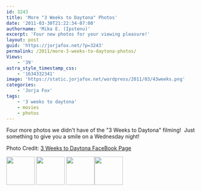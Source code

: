 ```yaml
---
id: 3243
title: 'More "3 Weeks to Daytona" Photos'
date: '2011-03-30T21:22:34-07:00'
authorname: 'Mika E. (Ipstenu)'
excerpt: 'Four new photos for your viewing pleasure!'
layout: post
guid: 'https://jorjafox.net/?p=3243'
permalink: /2011/more-3-weeks-to-daytona-photos/
Views:
    - '39'
astra_style_timestamp_css:
    - '1634332341'
image: 'https://static.jorjafox.net/wordpress/2011/03/43weeks.png'
categories:
    - 'Jorja Fox'
tags:
    - '3 weeks to daytona'
    - movies
    - photos
---
```


Four more photos we didn't have of the "3 Weeks to Daytona" filming!  Just something to give you a smile on a Wednesday night!

Photo Credit: <a href="http://www.facebook.com/album.php?fbid=156610064388076&amp;id=156536304395452&amp;aid=32430">3 Weeks to Daytona FaceBook Page</a>

<a href="https://jorjafox.net/gallery/movies/3weekstodaytona/promo/facebook-010.jpg"><img class="zenphoto alignleft" title="Jorja On Set" src="https://jorjafox.net/gallery/cache/movies/3weekstodaytona/promo/facebook-010_200_cw200_ch200_thumb.jpg" alt="" width="75" height="75" /></a> <a href="https://jorjafox.net/gallery/movies/3weekstodaytona/promo/facebook-011.jpg"><img class="zenphoto alignleft" title="3 Weeks to Daytona" src="https://jorjafox.net/gallery/cache/movies/3weekstodaytona/promo/facebook-011_200_cw200_ch200_thumb.jpg" alt="" width="75" height="75" /></a> <a href="https://jorjafox.net/gallery/movies/3weekstodaytona/promo/facebook-012.jpg"><img class="zenphoto alignleft" title="3 Weeks to Daytona" src="https://jorjafox.net/gallery/cache/movies/3weekstodaytona/promo/facebook-012_200_cw200_ch200_thumb.jpg" alt="" width="75" height="75" /></a><a href="https://jorjafox.net/gallery/movies/3weekstodaytona/promo/facebook-013.jpg"><img class="zenphoto alignleft" title="3 Weeks to Daytona" src="https://jorjafox.net/gallery/cache/movies/3weekstodaytona/promo/facebook-013_200_cw200_ch200_thumb.jpg" alt="" width="75" height="75" /></a>

&nbsp;
